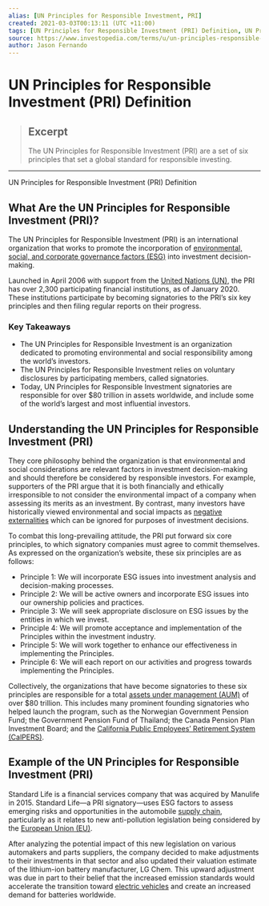 ```yaml
---
alias: [UN Principles for Responsible Investment, PRI]
created: 2021-03-03T00:13:11 (UTC +11:00)
tags: [UN Principles for Responsible Investment (PRI) Definition, UN Principles for Responsible Investment (PRI) Definition]
source: https://www.investopedia.com/terms/u/un-principles-responsible-investment-pri.asp
author: Jason Fernando
---
```


# UN Principles for Responsible Investment (PRI) Definition

> ## Excerpt
> The UN Principles for Responsible Investment (PRI) are a set of six principles that set a global standard for responsible investing.

---

UN Principles for Responsible Investment (PRI) Definition
## What Are the UN Principles for Responsible Investment (PRI)?

The UN Principles for Responsible Investment (PRI) is an international organization that works to promote the incorporation of [environmental, social, and corporate governance factors (ESG)](https://www.investopedia.com/terms/e/environmental-social-and-governance-esg-criteria.asp) into investment decision-making.

Launched in April 2006 with support from the [United Nations (UN)](https://www.investopedia.com/terms/u/united-nations-un.asp), the PRI has over 2,300 participating financial institutions, as of January 2020. These institutions participate by becoming signatories to the PRI’s six key principles and then filing regular reports on their progress.

### Key Takeaways

-   The UN Principles for Responsible Investment is an organization dedicated to promoting environmental and social responsibility among the world’s investors.
-   The UN Principles for Responsible Investment relies on voluntary disclosures by participating members, called signatories.
-   Today, UN Principles for Responsible Investment signatories are responsible for over $80 trillion in assets worldwide, and include some of the world’s largest and most influential investors.

## Understanding the UN Principles for Responsible Investment (PRI)

They core philosophy behind the organization is that environmental and social considerations are relevant factors in investment decision-making and should therefore be considered by responsible investors. For example, supporters of the PRI argue that it is both financially and ethically irresponsible to not consider the environmental impact of a company when assessing its merits as an investment. By contrast, many investors have historically viewed environmental and social impacts as [negative externalities](https://www.investopedia.com/ask/answers/051515/how-do-externalities-affect-equilibrium-and-create-market-failure.asp) which can be ignored for purposes of investment decisions.

To combat this long-prevailing attitude, the PRI put forward six core principles, to which signatory companies must agree to commit themselves. As expressed on the organization’s website, these six principles are as follows:

-   Principle 1: We will incorporate ESG issues into investment analysis and decision-making processes.
-   Principle 2: We will be active owners and incorporate ESG issues into our ownership policies and practices.
-   Principle 3: We will seek appropriate disclosure on ESG issues by the entities in which we invest.
-   Principle 4: We will promote acceptance and implementation of the Principles within the investment industry.
-   Principle 5: We will work together to enhance our effectiveness in implementing the Principles.
-   Principle 6: We will each report on our activities and progress towards implementing the Principles.

Collectively, the organizations that have become signatories to these six principles are responsible for a total [assets under management (AUM)](https://www.investopedia.com/terms/a/aum.asp) of over $80 trillion. This includes many prominent founding signatories who helped launch the program, such as the Norwegian Government Pension Fund; the Government Pension Fund of Thailand; the Canada Pension Plan Investment Board; and the [California Public Employees’ Retirement System (CalPERS)](https://www.investopedia.com/terms/c/calpers.asp).

## Example of the UN Principles for Responsible Investment (PRI)

Standard Life is a financial services company that was acquired by Manulife in 2015. Standard Life—a PRI signatory—uses ESG factors to assess emerging risks and opportunities in the automobile [supply chain](https://www.investopedia.com/terms/s/supplychain.asp), particularly as it relates to new anti-pollution legislation being considered by the [European Union (EU)](https://www.investopedia.com/terms/e/europeanunion.asp).

After analyzing the potential impact of this new legislation on various automakers and parts suppliers, the company decided to make adjustments to their investments in that sector and also updated their valuation estimate of the lithium-ion battery manufacturer, LG Chem. This upward adjustment was due in part to their belief that the increased emission standards would accelerate the transition toward [electric vehicles](https://www.investopedia.com/ask/answers/041515/what-best-way-get-exposure-electric-cars-when-investing-automotive-sector.asp) and create an increased demand for batteries worldwide.

